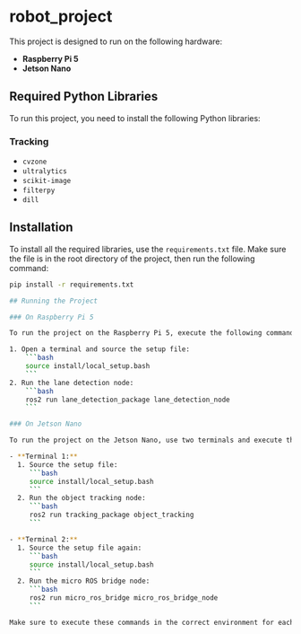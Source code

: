 # robot_project

This project is designed to run on the following hardware:
- **Raspberry Pi 5**
- **Jetson Nano**

## Required Python Libraries

To run this project, you need to install the following Python libraries:

### Tracking
- `cvzone`
- `ultralytics`
- `scikit-image`
- `filterpy`
- `dill`

## Installation

To install all the required libraries, use the `requirements.txt` file. Make sure the file is in the root directory of the project, then run the following command:

```bash
pip install -r requirements.txt

## Running the Project

### On Raspberry Pi 5

To run the project on the Raspberry Pi 5, execute the following commands:

1. Open a terminal and source the setup file:
    ```bash
    source install/local_setup.bash
    ```
2. Run the lane detection node:
    ```bash
    ros2 run lane_detection_package lane_detection_node
    ```

### On Jetson Nano

To run the project on the Jetson Nano, use two terminals and execute the following commands:

- **Terminal 1:**
  1. Source the setup file:
     ```bash
     source install/local_setup.bash
     ```
  2. Run the object tracking node:
     ```bash
     ros2 run tracking_package object_tracking
     ```

- **Terminal 2:**
  1. Source the setup file again:
     ```bash
     source install/local_setup.bash
     ```
  2. Run the micro ROS bridge node:
     ```bash
     ros2 run micro_ros_bridge micro_ros_bridge_node
     ```

Make sure to execute these commands in the correct environment for each hardware platform.
